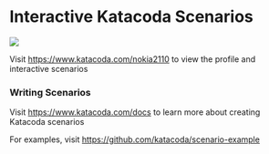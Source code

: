 # Interactive Katacoda Scenarios

[![](http://shields.katacoda.com/katacoda/nokia2110/count.svg)](https://www.katacoda.com/nokia2110 "Get your profile on Katacoda.com")

Visit https://www.katacoda.com/nokia2110 to view the profile and interactive scenarios

### Writing Scenarios
Visit https://www.katacoda.com/docs to learn more about creating Katacoda scenarios

For examples, visit https://github.com/katacoda/scenario-example
